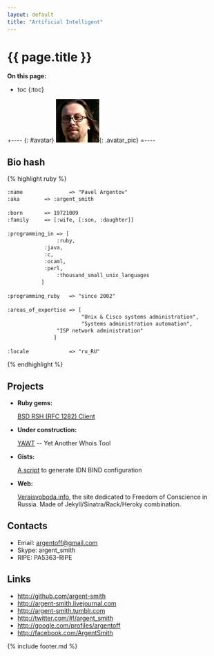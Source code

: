 ```yaml
---
layout: default
title: "Artificial Intelligent"
---
```


{{ page.title }}                        
================
**On this page:**

* toc
{:toc}

+---- {: #avatar}
![argent_smith.face](/pics/1032204.jpg){: .avatar_pic}
=----

Bio hash
---------
{% highlight ruby %}

    :name               => "Pavel Argentov"
    :aka		=> :argent_smith

    :born		=> 19721009
    :family		=> [:wife, [:son, :daughter]]

    :programming_in	=> [
    			    :ruby, 
			    :java, 
			    :c, 
			    :ocaml,
			    :perl,
    			    :thousand_small_unix_languages
			   ]

    :programming_ruby	=> "since 2002"

    :areas_of_expertise	=> [
                            "Unix & Cisco systems administration",
                            "Systems administration automation",
		            "ISP network administration"
		           ]

    :locale             => "ru_RU"

{% endhighlight %}

Projects
--------

* __Ruby gems:__

  [BSD RSH (RFC 1282) Client](rsh)

* __Under construction:__

  [YAWT](http://github.com/argent-smith/yawt) -- Yet Another Whois Tool

* __Gists:__

  [A script](https://gist.github.com/675426) to generate IDN BIND configuration

* __Web:__

  [Veraisvoboda.info](http://veraisvoboda.info), the site dedicated to Freedom 
  of Conscience in Russia. Made of Jekyll/Sinatra/Rack/Heroky combination.

Contacts
--------

 - Email: <argentoff@gmail.com>
 - Skype: argent_smith
 - RIPE: PA5363-RIPE

Links
-----

 - <http://github.com/argent-smith>
 - <http://argent-smith.livejournal.com>
 - <http://argent-smith.tumblr.com>
 - <http://twitter.com/#!/argent_smith>
 - <http://google.com/profiles/argentoff>
 - <http://facebook.com/ArgentSmith>

{% include footer.md %}
